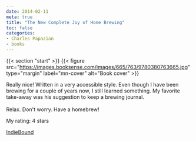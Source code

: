 ```yaml
---
date: 2014-02-11
meta: true
title: "The New Complete Joy of Home Brewing"
toc: false
categories:
- Charles Papazian
- books
---
```


{{< section "start" >}}
{{< figure src="https://images.booksense.com/images/665/763/9780380763665.jpg" type="margin" label="mn-cover" alt="Book cover" >}}

Really nice! Written in a very accessible style. Even though I have been brewing for a couple of years now, I still learned something. My favorite take-away was his suggestion to keep a brewing journal.<br /><br />Relax. Don't worry. Have a homebrew!

My rating: 4 stars  

[IndieBound](https://www.indiebound.org/book/9780380763665)
